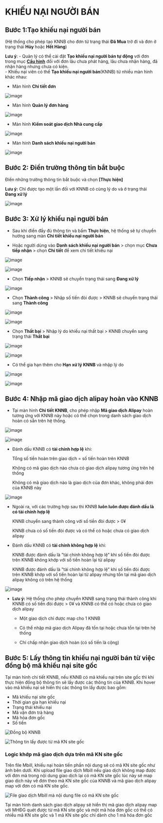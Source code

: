 # KHIẾU NẠI NGƯỜI BÁN
## Bước 1:Tạo khiếu nại người bán 
(Hệ thống cho phép tạo KNNB cho đơn từ trạng thái **Đã Mua** trở đi và đơn ở trạng thái **Hủy** hoặc **Hết Hàng**) 

**Lưu ý**:
     - Quản lý có thể cài đặt **Tạo khiếu nại người bán tự động** với đơn trong mục **[Cấu hình](https://hd.gobiz.vn/m5/cauhinhnangcao)** đối với đơn lâu chưa phát hàng, lâu chưa nhận hàng, đã nhận hàng nhưng chưa có kiện.   
     - 
Khiếu nại viên có thể **Tạo khiếu nại người bán**(KNNB) từ nhiều màn hình khác nhau:

  - Màn hình **Chi tiết đơn**
  
![image](https://user-images.githubusercontent.com/75475064/104262053-5c59bd00-54b9-11eb-80ec-689900976c6d.png)

  - Màn hình **Quản lý đơn hàng**
  
![image](https://user-images.githubusercontent.com/75475064/101886935-caffde00-3bce-11eb-925b-53af342e652a.png)

  - Màn hình **Kiểm soát giao dịch Nhà cung cấp**

![image](https://user-images.githubusercontent.com/75475064/101887064-f4b90500-3bce-11eb-9f88-03e7bbece1a9.png)

  - Màn hình **Danh sách khiếu nại người bán**
  
![image](https://user-images.githubusercontent.com/75475064/101886822-9c820300-3bce-11eb-8d2c-648fccec3eb8.png)



## Bước 2: Điền trường thông tin bắt buộc
  
  Điền những trường thông tin bắt buộc và chọn **[Thực hiện]**
  
  **Lưu ý:** Chỉ được tạo một lần đối với KNNB có cùng lý do và ở trạng thái **Đang xử lý**
 
 ![image](https://user-images.githubusercontent.com/75475064/101887687-ca1b7c00-3bcf-11eb-9588-fef7da1f58d4.png)



## Bước 3: Xử lý khiếu nại người bán

  * Sau khi điền đầy đủ thông tin và bấm **Thực hiện**, hệ thống sẽ tự chuyển hướng sang màn **Chi tiết khiếu nại người bán** 
  
  * Hoặc người dùng vào **Danh sách khiếu nại người bán** > chọn mục **Chưa tiếp nhận** > chọn **Chi tiết** để xem chi tiết khiếu nại

![image](https://user-images.githubusercontent.com/75475064/101887975-2bdbe600-3bd0-11eb-95d1-c98316a14c2d.png)

![image](https://user-images.githubusercontent.com/75475064/101981188-9b6bd700-3c9d-11eb-89ef-a8a9cdb3df22.png)

  * Chọn **Tiếp nhận** > KNNB sẽ chuyển trạng thái sang **Đang xử lý**
 
![image](https://user-images.githubusercontent.com/75475064/101892134-96435500-3bd5-11eb-9df7-eb2d4d6173eb.png)

  * Chọn **Thành công** > Nhập số tiền đòi được >  KNNB sẽ chuyển trạng thái sang **Thành công**

![image](https://user-images.githubusercontent.com/75475064/101892342-d86c9680-3bd5-11eb-8dc8-ba7a78158eea.png)

![image](https://user-images.githubusercontent.com/75475064/101892600-2d101180-3bd6-11eb-8187-1afe0db9d5ec.png)

  * Chọn **Thất bại** > Nhập lý do khiếu nại thất bại > KNNB chuyển sang trạng thái **Thất  bại**

![image](https://user-images.githubusercontent.com/75475064/101892442-f89c5580-3bd5-11eb-96b8-8f08299dd06b.png)

![image](https://user-images.githubusercontent.com/75475064/101892826-73fe0700-3bd6-11eb-86ec-bc1759b680b0.png)

  * Có thể gia hạn thêm cho **Hạn xử lý KNNB** và nhập lý do

![image](https://user-images.githubusercontent.com/75475064/101891908-419fda00-3bd5-11eb-8e51-c832c99b876b.png)

![image](https://user-images.githubusercontent.com/75475064/101891959-53817d00-3bd5-11eb-8dc9-83b37f2562f9.png)



## Bước 4: Nhập mã giao dịch alipay hoàn vào KNNB

  * Tại màn hình **Chi tiết KNNB**, cho phép nhập **Mã giao dịch Alipay** hoàn tương ứng với KNNB này hoặc có thể chọn trong danh sách giao dịch hoàn có sẵn trên hệ thống.
  
![image](https://user-images.githubusercontent.com/75475064/101893038-c17a7400-3bd6-11eb-83b3-6b6e9e84e86c.png)

![image](https://user-images.githubusercontent.com/75475064/101893149-ec64c800-3bd6-11eb-9db2-883216aeefcd.png)

  * Đánh dấu KNNB có **tài chính hợp lệ** khi: 
  
     Tổng số tiền hoàn trên giao dịch = số tiền hoàn trên KNNB
    
     Không có mã giao dịch nào chưa có giao dịch alipay tương ứng trên hệ thống
    
     Không có mã giao dịch nào là giao dịch của đơn khác, không phải đơn của KNNB này
    
![image](https://user-images.githubusercontent.com/75475064/102747515-fe8ef500-4392-11eb-967d-d4b9f4883d92.png)
 
  * Ngoài ra, với các trường hợp sau thì KNNB **luôn luôn được đánh dấu là có tài chính hợp lệ** 
   
     KNNB chuyển sang thành công với số tiền đòi được > 0¥    
    
     KNNB chưa có số tiền đòi được và có thể có hoặc chưa có giao dịch alipay

  * Đánh dấu KNNB có **tài chính không hợp lệ** khi:
  
     KNNB được đánh dấu là "tài chính không hợp lệ" khi số tiền đòi được trên KNNB không khớp với số tiền hoàn lại từ alipay
    
     KNNB được đánh dấu là "tài chính không hợp lệ" khi số tiền đòi được trên KNNB khớp với số tiền hoàn lại từ alipay nhưng tồn tại mã giao dịch alipay không có trên hệ thống
    
![image](https://user-images.githubusercontent.com/75475064/102748041-09965500-4394-11eb-9862-7725b4192158.png)

  * **Lưu ý:** Hệ thống cho phép chuyển KNNB sang trạng thái thành công khi KNNB có số tiền đòi được > 0¥ và KNNB có thể có hoặc chưa có giao dịch alipay
  
    - Một giao dịch chỉ được map cho 1 KNNB
    
    - Có thể nhập mã giao dịch Alipay đã tồn tại hoặc chưa tồn tại trên hệ thống
    
    - Chỉ chấp nhận giao dịch hoàn (có số tiền là cộng)

## Bước 5: Lấy thông tin khiếu nại người bán từ việc đồng bộ mã khiếu nại site gốc
Tại màn hình chi tiết KNNB, nếu KNNB có mã khiếu nại trên site gốc thì khi thực hiện đồng bộ thông tin sẽ lấy được các thông tin của KNNB. 
Khi hover vào mã khiếu nại sẽ hiển thị các thông tin lấy được bao gồm:
- Mã khiếu nại site gốc
- Thời gian gia hạn khiếu nại
- Trạng thái khiếu nại 
- Mã vận đơn trả hàng
- Mã hóa đơn gốc
- Số tiền

![Đồng bộ KNNB](https://user-images.githubusercontent.com/76998374/104545995-d4f97e80-565d-11eb-87f5-4868ec1af481.png)


![Thông tin lấy được từ mã KN site gốc](https://user-images.githubusercontent.com/76998374/104546329-839dbf00-565e-11eb-90b6-f6e008543fd2.png)


### Logic khớp mã giao dịch dựa trên mã KN site gốc
Trên file Mbill, khiếu nại hoàn tiền phần nội dung sẽ có mã KN site gốc như ảnh bên dưới.
Khi upload file giao dịch Mbill nếu giao dịch không map được với đơn mà trong nội dung giao dịch lại có mã KN site gốc lúc này sẽ map giao dịch này về đơn theo mã KN site gốc của KNNB và mã giao dịch alipay map với đơn có mã KN site gốc.

![File giao dịch Mbill mà nội dung file có mã KN site gốc](https://user-images.githubusercontent.com/76998374/104565722-4695f480-567f-11eb-9619-0f18e0118490.png)

Tại màn hình danh sách giao dịch alipay sẽ hiển thị mã giao dịch alipay map với MHĐG quét được từ mã KN site gốc và một mã hóa đơn gốc có thể có nhiều mã KN site gốc và 1 mã KN site gốc chỉ dành cho 1 mã hóa đơn gốc
